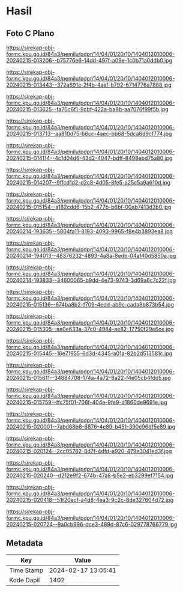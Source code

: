 # Hasil

## Foto C Plano

https://sirekap-obj-formc.kpu.go.id/84a3/pemilu/pdpr/14/04/01/20/10/1404012010006-20240215-013206--b75776e6-14dd-497f-a09e-1c0b71a0ddb0.jpg

https://sirekap-obj-formc.kpu.go.id/84a3/pemilu/pdpr/14/04/01/20/10/1404012010006-20240215-013443--372a691e-2f4b-4aaf-b792-6714776a7888.jpg

https://sirekap-obj-formc.kpu.go.id/84a3/pemilu/pdpr/14/04/01/20/10/1404012010006-20240215-013625--fa70c6f1-9cbf-422a-ba9b-aa7076f99f5b.jpg

https://sirekap-obj-formc.kpu.go.id/84a3/pemilu/pdpr/14/04/01/20/10/1404012010006-20240215-013713--aa810d75-b6cc-4aec-bb68-5dca6d9cf774.jpg

https://sirekap-obj-formc.kpu.go.id/84a3/pemilu/pdpr/14/04/01/20/10/1404012010006-20240215-014114--4c1d04d6-43d2-4047-bdff-8498ebd75a80.jpg

https://sirekap-obj-formc.kpu.go.id/84a3/pemilu/pdpr/14/04/01/20/10/1404012010006-20240215-014207--9ffcd1d2-d2c8-4d05-8fe5-a25c5a9a610d.jpg

https://sirekap-obj-formc.kpu.go.id/84a3/pemilu/pdpr/14/04/01/20/10/1404012010006-20240215-015154--a182cdd6-15b2-477b-b6bf-00ab7413d3b0.jpg

https://sirekap-obj-formc.kpu.go.id/84a3/pemilu/pdpr/14/04/01/20/10/1404012010006-20240214-193635--5804fa11-8193-4093-9965-f8e4b3893ea8.jpg

https://sirekap-obj-formc.kpu.go.id/84a3/pemilu/pdpr/14/04/01/20/10/1404012010006-20240214-194013--48376232-4893-4a8a-8edb-04af40d5850a.jpg

https://sirekap-obj-formc.kpu.go.id/84a3/pemilu/pdpr/14/04/01/20/10/1404012010006-20240214-193833--34600065-b9dd-4e73-9743-3d69a6c7c22f.jpg

https://sirekap-obj-formc.kpu.go.id/84a3/pemilu/pdpr/14/04/01/20/10/1404012010006-20240215-015136--674ba8b2-f709-4edd-ab9c-cada8b873b54.jpg

https://sirekap-obj-formc.kpu.go.id/84a3/pemilu/pdpr/14/04/01/20/10/1404012010006-20240215-015305--aa0e633a-37c0-4984-ae82-17750f29e6ce.jpg

https://sirekap-obj-formc.kpu.go.id/84a3/pemilu/pdpr/14/04/01/20/10/1404012010006-20240215-015445--16e71955-6d3d-4345-a01a-82b2d513581c.jpg

https://sirekap-obj-formc.kpu.go.id/84a3/pemilu/pdpr/14/04/01/20/10/1404012010006-20240215-015611--34884708-174a-4a72-8a22-f4e05cb4fdd5.jpg

https://sirekap-obj-formc.kpu.go.id/84a3/pemilu/pdpr/14/04/01/20/10/1404012010006-20240215-015759--ffc75f01-706f-404e-9fe9-d1860de9691e.jpg

https://sirekap-obj-formc.kpu.go.id/84a3/pemilu/pdpr/14/04/01/20/10/1404012010006-20240215-020001--7abd68b8-6876-4e89-b451-390e96df5e89.jpg

https://sirekap-obj-formc.kpu.go.id/84a3/pemilu/pdpr/14/04/01/20/10/1404012010006-20240215-020124--2cc05782-8d7f-4dfd-a920-479e3041ed3f.jpg

https://sirekap-obj-formc.kpu.go.id/84a3/pemilu/pdpr/14/04/01/20/10/1404012010006-20240215-020240--d212e9f2-674b-47a8-b5e2-eb3299ef7154.jpg

https://sirekap-obj-formc.kpu.go.id/84a3/pemilu/pdpr/14/04/01/20/10/1404012010006-20240215-020418--51f20ecf-a4d8-4ea3-9c2c-8de327604d72.jpg

https://sirekap-obj-formc.kpu.go.id/84a3/pemilu/pdpr/14/04/01/20/10/1404012010006-20240215-020724--9a0cb996-dce3-489d-87c6-029778766779.jpg


## Metadata

| Key        | Value               |
| ---------- | ------------------- |
| Time Stamp | 2024-02-17 13:05:41 |
| Kode Dapil | 1402                |



